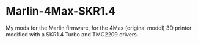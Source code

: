 # Marlin-4Max-SKR1.4
My mods for the Marlin firmware, for the 4Max (original model) 3D printer modified with a SKR1.4 Turbo and TMC2209 drivers.

